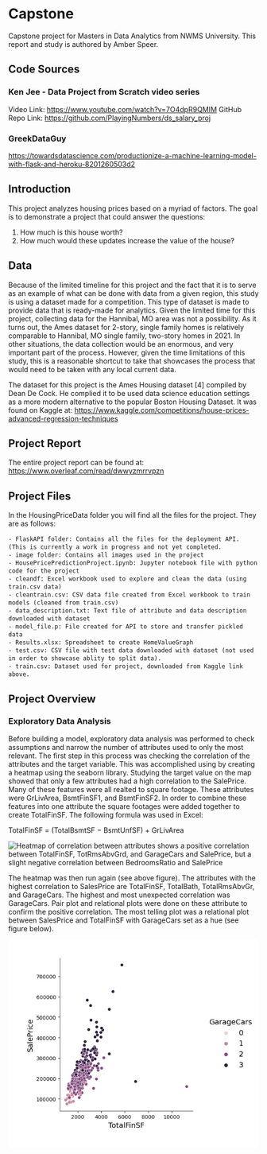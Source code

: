 # Capstone
Capstone project for Masters in Data Analytics from NWMS University.  This report and study is authored by Amber Speer.

## Code Sources
### Ken Jee - Data Project from Scratch video series
Video Link: <https://www.youtube.com/watch?v=7O4dpR9QMIM>
GitHub Repo Link: <https://github.com/PlayingNumbers/ds_salary_proj>

### GreekDataGuy
<https://towardsdatascience.com/productionize-a-machine-learning-model-with-flask-and-heroku-8201260503d2>   

## Introduction
This project analyzes housing prices based on a myriad of factors.  The goal is to demonstrate a project that could answer the questions:
1.	How much is this house worth?
2.	How much would these updates increase the value of the house?

## Data 
Because of the limited timeline for this project and the fact that it is to serve as an example of what can be done with data from a given region, this study is using a dataset made for a competition. This type of dataset is made to provide data that is ready-made for analytics.  Given the limited time for this project, collecting data for the Hannibal, MO area was not a possibility. As it turns out, the Ames dataset
for 2-story, single family homes is relatively comparable to Hannibal, MO single family, two-story homes in 2021. In other situations, the data collection would be an enormous, and very important part of the process. However, given the time limitations of this study, this is a reasonable shortcut to take that showcases the process that would need to be taken with any local current data.  

The dataset for this project is the Ames Housing dataset [4] compiled by Dean De Cock. He complied it to be used data science education settings as a more modern alternative to the popular Boston Housing Dataset. It was found on Kaggle at: <https://www.kaggle.com/competitions/house-prices-advanced-regression-techniques>

## Project Report
The entire project report can be found at: <https://www.overleaf.com/read/dwwyzmrrvpzn>

## Project Files
In the HousingPriceData folder you will find all the files for the project.  They are as follows:

    - FlaskAPI folder: Contains all the files for the deployment API.  (This is currently a work in progress and not yet completed.
    - image folder: Contains all images used in the project
    - HousePricePredictionProject.ipynb: Jupyter notebook file with python code for the project
    - cleandf: Excel workbook used to explore and clean the data (using train.csv data)
    - cleantrain.csv: CSV data file created from Excel workbook to train models (cleaned from train.csv)
    - data_description.txt: Text file of attribute and data description downloaded with dataset
    - model_file.p: File created for API to store and transfer pickled data
    - Results.xlsx: Spreadsheet to create HomeValueGraph
    - test.csv: CSV file with test data downloaded with dataset (not used in order to showcase ablity to split data).
    - train.csv: Dataset used for project, downloaded from Kaggle link above.

## Project Overview

### Exploratory Data Analysis 
Before building a model, exploratory data analysis was performed to check assumptions and narrow the number of attributes used to only the most relevant. The first step in this process was checking the correlation of the attributes and the target variable. This was accomplished using by creating a heatmap using the seaborn library.  Studying the target value on the map showed that only a few attributes had a
high correlation to the SalePrice. Many of these features were all realted to square footage. These attributes were GrLivArea, BsmtFinSF1, and BsmtFinSF2. In order to combine these features into one attribute the square footages were
added together to create TotalFinSF. The following formula was used in Excel:

TotalFinSF = (TotalBsmtSF − BsmtUnfSF) + GrLivArea

![Heatmap of correlation between attributes shows a positive correlation
between TotalFinSF, TotRmsAbvGrd, and GarageCars and SalePrice, but a
slight negative correlation between BedroomsRatio and SalePrice](HousingPriceData/images/heatmap.png "Correlation Heatmap")

The heatmap was then run again (see above figure). The attributes with the highest correlation to SalesPrice are TotalFinSF, TotalBath, TotalRmsAbvGr, and GarageCars. The highest and most unexpected correlation was GarageCars. Pair plot and relational plots were done on these attribute to confirm the positive correlation. The most telling plot was a relational plot between SalesPrice and
TotalFinSF with GarageCars set as a hue (see figure below).

![Relational plot between SalesPrice and TotalFinSF attributes with hue set on GarageCars attribute shows SalePrice rises with TotalFinSF and GarageCars](./HousingPriceData/images/RelationalPlot.png "Correlation Heatmap")

